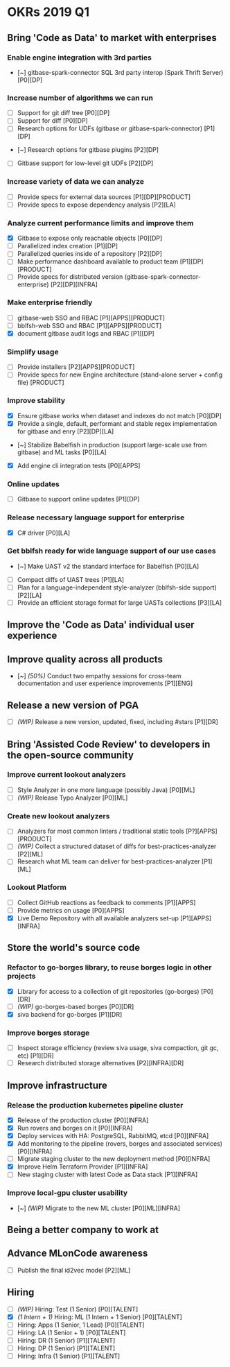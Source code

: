 # OKRs 2019 Q1

## Bring 'Code as Data' to market with enterprises

### Enable engine integration with 3rd parties

- [~] gitbase-spark-connector SQL 3rd party interop (Spark Thrift Server) [P0][DP]

### Increase number of algorithms we can run

- [ ] Support for git diff tree [P0][DP]
- [ ] Support for diff [P0][DP]
- [ ] Research options for UDFs (gitbase or gitbase-spark-connector) [P1][DP]
- [~] Research options for gitbase plugins [P2][DP]
- [ ] Gitbase support for low-level git UDFs [P2][DP]

### Increase variety of data we can analyze

- [ ] Provide specs for external data sources [P1][DP][PRODUCT]
- [ ] Provide specs to expose dependency analysis [P2][LA]

### Analyze current performance limits and improve them

- [x] Gitbase to expose only reachable objects [P0][DP]
- [ ] Parallelized index creation [P1][DP]
- [ ] Parallelized queries inside of a repository [P2][DP]
- [ ] Make performance dashboard available to product team [P1][DP][PRODUCT]
- [ ] Provide specs for distributed version (gitbase-spark-connector-enterprise) [P2][DP][INFRA]

### Make enterprise friendly

- [ ] gitbase-web SSO and RBAC [P1][APPS][PRODUCT]
- [ ] bblfsh-web SSO and RBAC [P1][APPS][PRODUCT]
- [x] document gitbase audit logs and RBAC [P1][DP]

### Simplify usage

- [ ] Provide installers [P2][APPS][PRODUCT]
- [ ] Provide specs for new Engine architecture (stand-alone server + config file) [PRODUCT]

### Improve stability

- [x] Ensure gitbase works when dataset and indexes do not match [P0][DP]
- [x] Provide a single, default, performant and stable regex implementation for gitbase and enry [P2][DP][LA]
- [~] Stabilize Babelfish in production (support large-scale use from gitbase) and ML tasks [P0][LA]
- [x] Add engine cli integration tests [P0][APPS]

### Online updates

- [ ] Gitbase to support online updates [P1][DP]

### Release necessary language support for enterprise

- [x] C# driver [P0][LA]

### Get bblfsh ready for wide language support of our use cases

- [~] Make UAST v2 the standard interface for Babelfish [P0][LA]
- [ ] Compact diffs of UAST trees [P1][LA]
- [ ] Plan for a language-independent style-analyzer (bblfsh-side support) [P2][LA]
- [ ] Provide an efficient storage format for large UASTs collections [P3][LA]

## Improve the 'Code as Data' individual user experience

## Improve quality across all products

- [~] _(50%)_ Conduct two empathy sessions for cross-team documentation and user experience improvements [P1][ENG]

## Release a new version of PGA

- [ ] _(WIP)_ Release a new version, updated, fixed, including #stars [P1][DR]

## Bring 'Assisted Code Review' to developers in the open-source community

### Improve current lookout analyzers

- [ ] Style Analyzer in one more language (possibly Java) [P0][ML]
- [ ] _(WIP)_ Release Typo Analyzer [P0][ML]

### Create new lookout analyzers

- [ ] Analyzers for most common linters / traditional static tools [P?][APPS][PRODUCT]
- [ ] _(WIP)_ Collect a structured dataset of diffs for best-practices-analyzer [P2][ML]
- [ ] Research what ML team can deliver for best-practices-analyzer [P1][ML]

### Lookout Platform

- [ ] Collect GitHub reactions as feedback to comments [P1][APPS]
- [ ] Provide metrics on usage [P0][APPS]
- [x] Live Demo Repository with all available analyzers set-up [P1][APPS][INFRA]

## Store the world's source code

### Refactor to go-borges library, to reuse borges logic in other projects

- [x] Library for access to a collection of git repositories (go-borges) [P0][DR]
- [ ] _(WIP)_ go-borges-based borges [P0][DR]
- [x] siva backend for go-borges [P1][DR]

### Improve borges storage

- [ ] Inspect storage efficiency (review siva usage, siva compaction, git gc, etc) [P1][DR]
- [ ] Research distributed storage alternatives [P2][INFRA][DR]

## Improve infrastructure

### Release the production kubernetes pipeline cluster

- [x] Release of the production cluster [P0][INFRA]
- [x] Run rovers and borges on it [P0][INFRA]
- [x] Deploy services with HA: PostgreSQL, RabbitMQ, etcd [P0][INFRA]
- [x] Add monitoring to the pipeline (rovers, borges and associated services) [P0][INFRA]
- [ ] Migrate staging cluster to the new deployment method [P0][INFRA]
- [x] Improve Helm Terraform Provider [P1][INFRA]
- [ ] New staging cluster with latest Code as Data stack [P1][INFRA]

### Improve local-gpu cluster usability

- [~] _(WIP)_ Migrate to the new ML cluster [P0][ML][INFRA]

## Being a better company to work at

## Advance MLonCode awareness

- [ ] Publish the final id2vec model [P2][ML]

## Hiring

- [ ] _(WIP)_ Hiring: Test (1 Senior) [P0][TALENT]
- [x] _(1 Intern + 1)_ Hiring: ML (1 Intern + 1 Senior) [P0][TALENT]
- [ ] Hiring: Apps (1 Senior, 1 Lead) [P0][TALENT]
- [ ] Hiring: LA (1 Senior + 1) [P0][TALENT]
- [ ] Hiring: DR (1 Senior) [P1][TALENT]
- [ ] Hiring: DP (1 Senior) [P1][TALENT]
- [ ] Hiring: Infra (1 Senior) [P1][TALENT]
